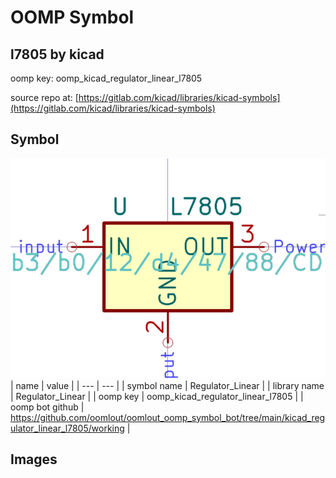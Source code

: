 # OOMP Symbol  
## l7805  by kicad  
  
oomp key: oomp_kicad_regulator_linear_l7805  
  
source repo at: [https://gitlab.com/kicad/libraries/kicad-symbols](https://gitlab.com/kicad/libraries/kicad-symbols)  
## Symbol  
  
[![working.png](working_600.png)](working.png)  
| name | value | 
| --- | --- | 
| symbol name | Regulator_Linear | 
| library name | Regulator_Linear | 
| oomp key | oomp_kicad_regulator_linear_l7805 | 
| oomp bot github | https://github.com/oomlout/oomlout_oomp_symbol_bot/tree/main/kicad_regulator_linear_l7805/working | 
## Images  
